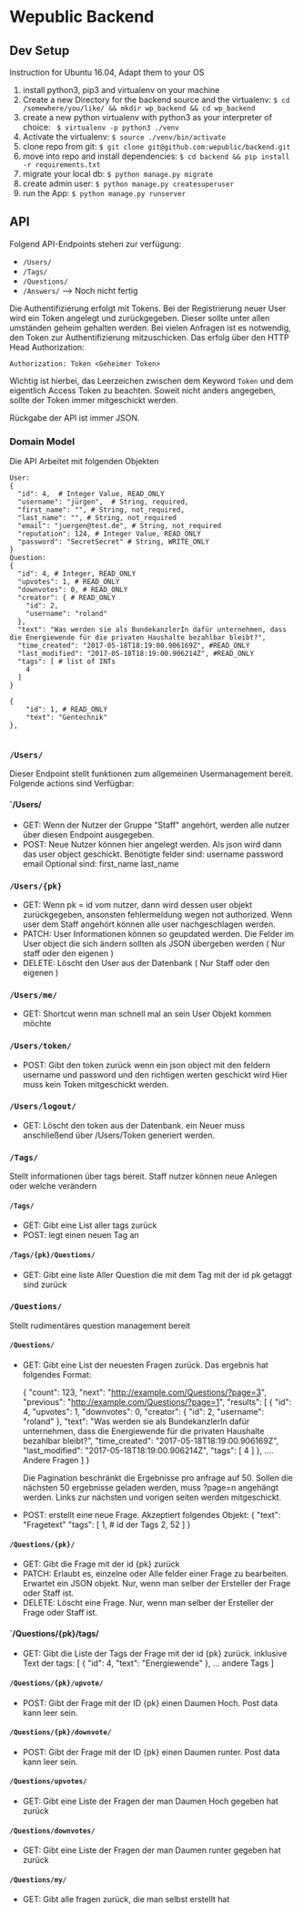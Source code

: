 # Wepublic Backend

## Dev Setup

Instruction for Ubuntu 16.04, Adapt them to your OS

1. install python3, pip3 and virtualenv on your machine
2. Create a new Directory for the backend source and the virtualenv: `$ cd /somewhere/you/like/ && mkdir wp_backend && cd wp_backend`
3. create a new python virtualenv with python3 as your interpreter of choice: ` $ virtualenv -p python3 ./venv`
4. Activate the virtualenv: `$ source ./venv/bin/activate`
5. clone repo from git: `$ git clone git@github.com:wepublic/backend.git`
6. move into repo and install dependencies: `$ cd backend && pip install -r requirements.txt`
7. migrate your local db: `$ python manage.py migrate`
8. create admin user: `$ python manage.py createsuperuser`
9. run the App: `$ python manage.py runserver`


## API
Folgend API-Endpoints stehen zur verfügung:

* `/Users/`
* `/Tags/`
* `/Questions/`
* `/Answers/` --> Noch nicht fertig

Die Authentifizierung erfolgt mit Tokens. Bei der Registrierung neuer User wird ein Token angelegt und zurückgegeben. Dieser sollte unter allen umständen geheim 
gehalten werden. Bei vielen Anfragen ist es notwendig, den Token zur Authentifizierung mitzuschicken. Das erfolg über den HTTP Head Authorization:
```
Authorization: Token <Geheimer Token>
```
Wichtig ist hierbei, das Leerzeichen zwischen dem Keyword `Token` und dem eigentlich Access Token zu beachten. 
Soweit nicht anders angegeben, sollte der Token immer mitgeschickt werden. 


Rückgabe der API ist immer JSON. 

### Domain Model

Die API Arbeitet mit folgenden Objekten

```
User:
{
  "id": 4,  # Integer Value, READ_ONLY
  "username": "jürgen",  # String, required, 
  "first_name": "", # String, not_required,
  "last_name": "", # String, not_required
  "email": "juergen@test.de", # String, not_required
  "reputation": 124, # Integer Value, READ_ONLY
  "password": "SecretSecret" # String, WRITE_ONLY
}
Question:
{
  "id": 4, # Integer, READ_ONLY
  "upvotes": 1, # READ_ONLY
  "downvotes": 0, # READ_ONLY
  "creator": { # READ_ONLY
    "id": 2,
    "username": "roland"
  },
  "text": "Was werden sie als BundekanzlerIn dafür unternehmen, dass die Energiewende für die privaten Haushalte bezahlbar bleibt?",
  "time_created": "2017-05-18T18:19:00.906169Z", #READ_ONLY
  "last_modified": "2017-05-18T18:19:00.906214Z", #READ_ONLY
  "tags": [ # list of INTs
    4
  ]
}

{
    "id": 1, # READ_ONLY
    "text": "Gentechnik"
},


```

### `/Users/`

Dieser Endpoint stellt funktionen zum allgemeinen Usermanagement bereit. Folgende actions sind Verfügbar:

#### `/Users/
 
- GET:
    Wenn der Nutzer der Gruppe "Staff" angehört, werden alle nutzer über diesen Endpoint ausgegeben.
- POST: 
    Neue Nutzer können hier angelegt werden. Als json wird dann das user object geschickt.
    Benötigte felder sind:
    username
    password
    email
    Optional sind:
    first_name
    last_name

### `/Users/{pk}`
- GET:
    Wenn pk = id vom nutzer, dann wird dessen user objekt zurückgegeben, ansonsten fehlermeldung wegen not authorized. 
    Wenn user dem Staff angehört können alle user nachgeschlagen werden.
- PATCH:
    User Informationen können so geupdated werden. Die Felder im User object die sich ändern sollten als JSON übergeben werden ( Nur staff oder den eigenen )
- DELETE:
    Löscht den User aus der Datenbank ( Nur Staff oder den eigenen )

### `/Users/me/`
- GET:
    Shortcut wenn man schnell mal an sein User Objekt kommen möchte
    
### `/Users/token/`
- POST:
    Gibt den token zurück wenn ein json object mit den feldern username und password und den richtigen werten geschickt wird
    Hier muss kein Token mitgeschickt werden.
### `/Users/logout/`
- GET:
    Löscht den token aus der Datenbank. ein Neuer muss anschließend über /Users/Token generiert werden.


### `/Tags/`
Stellt informationen über tags bereit. Staff nutzer können neue Anlegen oder welche verändern

#### `/Tags/`
- GET:
    Gibt eine List aller tags zurück
- POST:
    legt einen neuen Tag an

#### `/Tags/{pk}/Questions/`
- GET:
    Gibt eine liste Aller Question die mit dem Tag mit der id pk getaggt sind zurück

### `/Questions/`
Stellt rudimentäres question management bereit

#### `/Questions/`
- GET:
    Gibt eine List der neuesten Fragen zurück. Das ergebnis hat folgendes Format:
    
    {
      "count": 123,
      "next": "http://example.com/Questions/?page=3",
      "previous": "http://example.com/Questions/?page=1",
      "results": [
        {
          "id": 4,
          "upvotes": 1,
          "downvotes": 0,
          "creator": {
            "id": 2,
            "username": "roland"
          },
          "text": "Was werden sie als BundekanzlerIn dafür unternehmen, dass die Energiewende für die privaten Haushalte bezahlbar bleibt?",
          "time_created": "2017-05-18T18:19:00.906169Z",
          "last_modified": "2017-05-18T18:19:00.906214Z",
          "tags": [
            4
          ]
        },
            .... Andere Fragen
      ]
    }

    Die Pagination beschränkt die Ergebnisse pro anfrage auf 50. Sollen die nächsten 50 ergebnisse geladen werden, muss ?page=n angehängt werden. Links zur nächsten und vorigen seiten
    werden mitgeschickt. 
- POST:
    erstellt eine neue Frage. Akzeptiert folgendes Objekt:
    {
        "text": "Fragetext"
        "tags": [
            1, # id der Tags
            2,
            52
        ]
    }

#### `/Questions/{pk}/`
- GET:
    Gibt die Frage mit der id {pk} zurück
- PATCH:
    Erlaubt es, einzelne oder Alle felder einer Frage zu bearbeiten. Erwartet ein JSON objekt. Nur, wenn man selber der Ersteller der Frage oder Staff ist.
- DELETE:
    Löscht eine Frage. Nur, wenn man selber der Ersteller der Frage oder Staff ist.

#### `/Questions/{pk}/tags/
- GET:
    Gibt die Liste der Tags der Frage mit der id {pk} zurück. inklusive Text der tags:
    [
      {
        "id": 4,
        "text": "Energiewende"
      },
      ... andere Tags
    ]

#### `/Questions/{pk}/upvote/`
- POST:
    Gibt der Frage mit der ID {pk} einen Daumen Hoch. Post data kann leer sein.
    
#### `/Questions/{pk}/downvote/`
- POST:
    Gibt der Frage mit der ID {pk} einen Daumen runter. Post data kann leer sein.

#### `/Questions/upvotes/`
- GET:
    Gibt eine Liste der Fragen der man Daumen Hoch gegeben hat zurück

#### `/Questions/downvotes/`
- GET:
    Gibt eine Liste der Fragen der man Daumen runter gegeben hat zurück

#### `/Questions/my/`
- GET:
    Gibt alle fragen zurück, die man selbst erstellt hat

